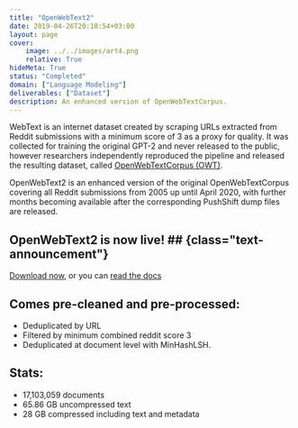 ```yaml
---
title: "OpenWebText2"
date: 2019-04-26T20:18:54+03:00
layout: page
cover:
    image: ../../images/art4.png
    relative: True
hideMeta: True
status: "Completed"
domain: ["Language Modeling"]
deliverables: ["Dataset"]
description: An enhanced version of OpenWebTextCorpus.
---
```


WebText is an internet dataset created by scraping URLs extracted from Reddit submissions with a minimum score of 3 as a proxy for quality. It was collected for training the original GPT-2 and never released to the public, however researchers independently reproduced the pipeline and released the resulting dataset, called [OpenWebTextCorpus (OWT)](https://skylion007.github.io/OpenWebTextCorpus/).

OpenWebText2 is an enhanced version of the original OpenWebTextCorpus covering all Reddit submissions from 2005 up until April 2020, with further months becoming available after the corresponding PushShift dump files are released.


## OpenWebText2 is now live! ## {class="text-announcement"}
[Download now](https://the-eye.eu/public/AI/pile_preliminary_components/openwebtext2.jsonl.zst.tar), or you can [read the docs](https://openwebtext2.readthedocs.io)


## Comes pre-cleaned and pre-processed:
- Deduplicated by URL
- Filtered by minimum combined reddit score 3
- Deduplicated at document level with MinHashLSH.

## Stats:
- 17,103,059 documents
- 65.86 GB uncompressed text
- 28 GB compressed including text and metadata
